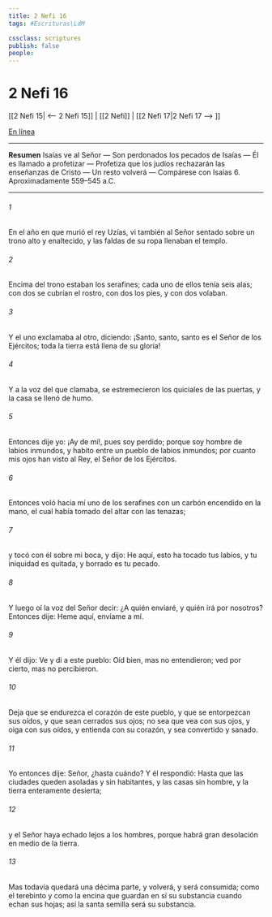 ```yaml
---
title: 2 Nefi 16
tags: #Escrituras\LdM

cssclass: scriptures
publish: false
people:
---
```


# 2 Nefi 16
[[2 Nefi 15| <-- 2 Nefi 15]] | [[2 Nefi]] | [[2 Nefi 17|2 Nefi 17 --> ]]

[En línea](https://churchofjesuschrist.org/study/scriptures/bofm/2-ne/16?lang=spa)

---
__Resumen__
Isaías ve al Señor — Son perdonados los pecados de Isaías — Él es llamado a profetizar — Profetiza que los judíos rechazarán las enseñanzas de Cristo — Un resto volverá — Compárese con Isaías 6. Aproximadamente 559–545 a.C.

---
###### 1 
En el año en que murió el rey Uzías, vi también al Señor sentado sobre un trono alto y enaltecido, y las faldas de su ropa llenaban el templo.

###### 2 
Encima del trono estaban los serafines; cada uno de ellos tenía seis alas; con dos se cubrían el rostro, con dos los pies, y con dos volaban.

###### 3 
Y el uno exclamaba al otro, diciendo: ¡Santo, santo, santo es el Señor de los Ejércitos; toda la tierra está llena de su gloria!

###### 4 
Y a la voz del que clamaba, se estremecieron los quiciales de las puertas, y la casa se llenó de humo.

###### 5 
Entonces dije yo: ¡Ay de mí!, pues soy perdido; porque soy hombre de labios inmundos, y habito entre un pueblo de labios inmundos; por cuanto mis ojos han visto al Rey, el Señor de los Ejércitos.

###### 6 
Entonces voló hacia mí uno de los serafines con un carbón encendido en la mano, el cual había tomado del altar con las tenazas;

###### 7 
y tocó con él sobre mi boca, y dijo: He aquí, esto ha tocado tus labios, y tu iniquidad es quitada, y borrado es tu pecado.

###### 8 
Y luego oí la voz del Señor decir: ¿A quién enviaré, y quién irá por nosotros? Entonces dije: Heme aquí, envíame a mí.

###### 9 
Y él dijo: Ve y di a este pueblo: Oíd bien, mas no entendieron; ved por cierto, mas no percibieron.

###### 10 
Deja que se endurezca el corazón de este pueblo, y que se entorpezcan sus oídos, y que sean cerrados sus ojos; no sea que vea con sus ojos, y oiga con sus oídos, y entienda con su corazón, y sea convertido y sanado.

###### 11 
Yo entonces dije: Señor, ¿hasta cuándo? Y él respondió: Hasta que las ciudades queden asoladas y sin habitantes, y las casas sin hombre, y la tierra enteramente desierta;

###### 12 
y el Señor haya echado lejos a los hombres, porque habrá gran desolación en medio de la tierra.

###### 13 
Mas todavía quedará una décima parte, y volverá, y será consumida; como el terebinto y como la encina que guardan en sí su substancia cuando echan sus hojas; así la santa semilla será su substancia.

